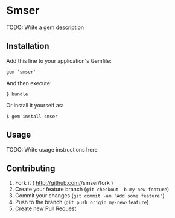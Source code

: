 # Smser

TODO: Write a gem description

## Installation

Add this line to your application's Gemfile:

    gem 'smser'

And then execute:

    $ bundle

Or install it yourself as:

    $ gem install smser

## Usage

TODO: Write usage instructions here

## Contributing

1. Fork it ( http://github.com/<my-github-username>/smser/fork )
2. Create your feature branch (`git checkout -b my-new-feature`)
3. Commit your changes (`git commit -am 'Add some feature'`)
4. Push to the branch (`git push origin my-new-feature`)
5. Create new Pull Request
